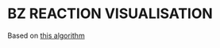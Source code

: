 # BZ REACTION VISUALISATION
Based on [this algorithm](http://citeseerx.ist.psu.edu/viewdoc/download;jsessionid=22C468D25BC9BFDD3944C85D91F4A013?doi=10.1.1.487.2223&rep=rep1&type=pdf)

